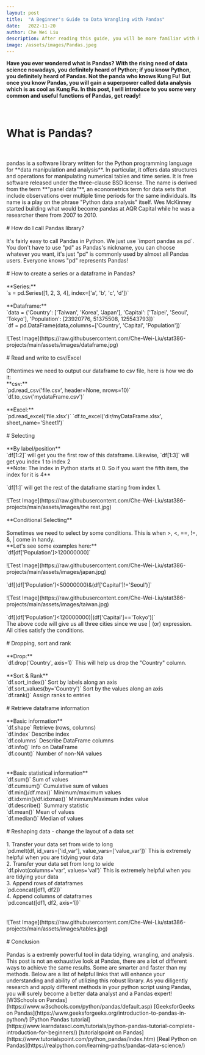 ```yaml
---
layout: post
title:  "A Beginner's Guide to Data Wrangling with Pandas"
date:   2022-11-20
author: Che Wei Liu
description: After reading this guide, you will be more familiar with Pandas Basics 
image: /assets/images/Pandas.jpeg
---
```


**Have you ever wondered what is Pandas? With the rising need of data science nowadays, you definitely heard of Python; if you know Python, you definitely heard of Pandas. Not the panda who knows Kung Fu! But once you know Pandas, you will gain a superpower called data analysis which is as cool as Kung Fu. In this post, I will introduce to you some very common and useful functions of Pandas, get ready!**  
<br>
<br>
# What is Pandas?
<br>
<br>
pandas is a software library written for the Python programming language for **data manipulation and analysis**. In particular, it offers data structures and operations for manipulating numerical tables and time series. It is free software released under the three-clause BSD license. The name is derived from the term **"panel data"**, an econometrics term for data sets that include observations over multiple time periods for the same individuals. Its name is a play on the phrase "Python data analysis" itself. Wes McKinney started building what would become pandas at AQR Capital while he was a researcher there from 2007 to 2010.
<br>
<br>
# How do I call Pandas library?
<br>
<br>
It's fairly easy to call Pandas in Python. We just use `import pandas as pd`. You don't have to use "pd" as Pandas's nickname, you can choose whatever you want, it's just "pd" is commonly used by almost all Pandas users. Everyone knows "pd" represents Pandas!
<br>
<br>
# How to create a series or a dataframe in Pandas?
<br>
<br>
**Series:**<br>
`s = pd.Series([1, 2, 3, 4],  index=['a',  'b',  'c',  'd'])`<br><br>
**Dataframe:**<br>
`data = {'Country': ['Taiwan',  'Korea',  'Japan'], 'Capital': ['Taipei',  'Seoul',  'Tokyo'], 'Population': [23920776, 51375508, 125543793]}`
<br>
`df = pd.DataFrame(data,columns=['Country',  'Capital',  'Population'])`
<br>
<br>
![Test Image](https://raw.githubusercontent.com/Che-Wei-Liu/stat386-projects/main/assets/images/dataframe.jpg)
<br>
<br>
# Read and write to csv/Excel
<br>
<br>
Oftentimes we need to output our dataframe to csv file, here is how we do it:
<br>
**csv:**<br>
`pd.read_csv('file.csv', header=None, nrows=10)`<br>
`df.to_csv('mydataFrame.csv')`
<br>
<br>
**Excel:**<br>
`pd.read_excel('file.xlsx')`
`df.to_excel('dir/myDataFrame.xlsx',  sheet_name='Sheet1')`
<br>
<br>
# Selecting
<br>
<br>
**By label/position**<br>
`df[1:2]` will get you the first row of this dataframe. Likewise, `df[1:3]` will get you index 1 to index 2<br>
**Note: The index in Python starts at 0. So if you want the fifth item, the index for it is 4**
<br><br>
`df[1:]` will get the rest of the dataframe starting from index 1.
<br><br>
![Test Image](https://raw.githubusercontent.com/Che-Wei-Liu/stat386-projects/main/assets/images/the rest.jpg)
<br>
<br>
**Conditional Selecting**
<br>
<br>
Sometimes we need to select by some conditions. This is when >, <, ==, !=, &, | come in handy.
<br>
**Let's see some examples here:**
<br>
`df[df['Population']>120000000]`
<br><br>
![Test Image](https://raw.githubusercontent.com/Che-Wei-Liu/stat386-projects/main/assets/images/japan.jpg)
<br><br>
`df[(df['Population']<50000000)&(df['Capital']!='Seoul')]`
<br><br>
![Test Image](https://raw.githubusercontent.com/Che-Wei-Liu/stat386-projects/main/assets/images/taiwan.jpg)
<br><br>
`df[(df['Population']<120000000)|(df['Capital']=='Tokyo')]`<br>
The above code will give us all three cities since we use | (or) expression. All cities satisfy the conditions.
<br><br>
# Dropping, sort and rank
<br><br>
**Drop:**<br>
`df.drop('Country', axis=1)` This will help us drop the "Country" column.<br><br>
**Sort & Rank**<br>
`df.sort_index()` Sort by labels along an axis<br>
`df.sort_values(by='Country')` Sort by the values along an axis<br>
`df.rank()` Assign ranks to entries<br>
<br>
# Retrieve dataframe information<br><br>
**Basic information**<br>
`df.shape` Retrieve (rows, columns)<br>
`df.index` Describe index<br>
`df.columns` Describe DataFrame columns<br>
`df.info()` Info on DataFrame<br>
`df.count()` Number of non-NA values<br>
<br><br>
**Basic statistical information**<br>
`df.sum()` Sum of values<br>
`df.cumsum()` Cumulative sum of values<br>
`df.min()/df.max()` Minimum/maximum values<br>
`df.idxmin()/df.idxmax()` Minimum/Maximum index value<br>
`df.describe()` Summary statistic<br>
`df.mean()` Mean of values<br>
`df.median()` Median of values<br> 
<br>
# Reshaping data - change the layout of a data set
<br><br>
1. Transfer your data set from wide to long<br>
`pd.melt(df, id_vars=['id_var'], value_vars=['value_var'])` This is extremely helpful when you are tidying your data<br>
2. Transfer your data set from long to wide<br>
`df.pivot(columns='var', values='val')` This is extremely helpful when you are tidying your data<br>
3. Append rows of dataframes<br>
`pd.concat([df1, df2])`<br>
4. Append columns of dataframes<br>
`pd.concat([df1, df2, axis=1])`<br></ul>
<br><br>
![Test Image](https://raw.githubusercontent.com/Che-Wei-Liu/stat386-projects/main/assets/images/tables.jpg)
<br><br>
# Conclusion<br><br>
Pandas is a extremly powerful tool in data tidying, wrangling, and analysis. This post is not an exhaustive look at Pandas, there are a lot of different ways to achieve the same results. Some are smarter and faster than my methods. Below are a list of helpful links that will enhance your understanding and ability of utilizing this robust library. As you diligently research and apply different methods in your python script using Pandas, you will surely become a better data analyst and a Pandas expert!<br>
[W3Schools on Pandas](https://www.w3schools.com/python/pandas/default.asp)
[GeeksforGeeks on Pandas](https://www.geeksforgeeks.org/introduction-to-pandas-in-python/)
[Python Pandas tutorial](https://www.learndatasci.com/tutorials/python-pandas-tutorial-complete-introduction-for-beginners/)
[tutorialspoint on Pandas](https://www.tutorialspoint.com/python_pandas/index.htm)
[Real Python on Pandas](https://realpython.com/learning-paths/pandas-data-science/)


